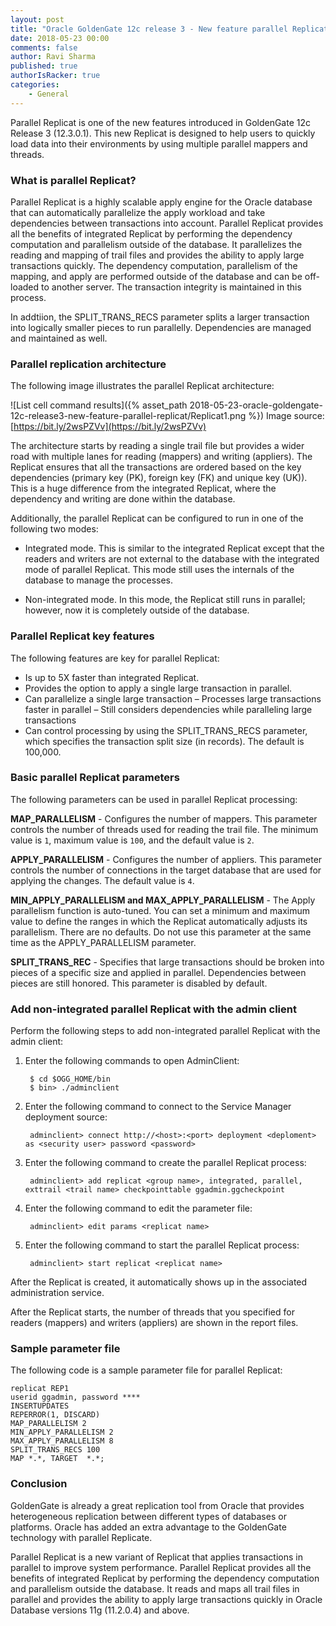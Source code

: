 ```yaml
---
layout: post
title: "Oracle GoldenGate 12c release 3 - New feature parallel Replicat"
date: 2018-05-23 00:00
comments: false
author: Ravi Sharma
published: true
authorIsRacker: true
categories:
    - General
---
```


Parallel Replicat is one of the new features introduced in GoldenGate 12c
Release 3 (12.3.0.1). This new Replicat is designed to help users to quickly
load data into their environments by using multiple parallel mappers and threads.

<!-- more -->

### What is parallel Replicat?

Parallel Replicat is a highly scalable apply engine for the Oracle database that
can automatically parallelize the apply workload and take dependencies between
transactions into account. Parallel Replicat provides all the benefits of
integrated Replicat by performing the dependency computation and parallelism
outside of the database. It parallelizes the reading and mapping of trail files
and provides the ability to apply large transactions quickly. The dependency
computation, parallelism of the mapping, and apply are performed outside of the
database and can be off-loaded to another server. The transaction integrity is
maintained in this process.

In addtiion, the SPLIT\_TRANS\_RECS parameter splits a larger transaction into
logically smaller pieces to run parallelly. Dependencies are managed and
maintained as well.


### Parallel replication architecture

The following image illustrates the parallel Replicat architecture:

![List cell command results]({% asset_path 2018-05-23-oracle-goldengate-12c-release3-new-feature-parallel-replicat/Replicat1.png %})
Image source: [https://bit.ly/2wsPZVv](https://bit.ly/2wsPZVv)

The architecture starts by reading a single trail file but provides a wider road
with multiple lanes for reading (mappers) and writing (appliers). The Replicat
ensures that all the transactions are ordered based on the key dependencies
(primary key (PK), foreign key (FK) and unique key (UK)). This is a huge
difference from the integrated Replicat, where the dependency and writing are
done within the database.

Additionally, the parallel Replicat can be configured to run in one of the
following two modes:

- Integrated mode.  This is similar to the integrated Replicat except that the
readers and writers are not external to the database with the integrated mode
of parallel Replicat. This mode still uses the internals of the database to
manage the processes.

- Non-integrated mode. In this mode, the Replicat still runs in parallel;
however, now it is completely outside of the database.

### Parallel Replicat key features

The following features are key for parallel Replicat:

- Is up to 5X faster than integrated Replicat.
- Provides the option to apply a single large transaction in parallel.
- Can parallelize a single large transaction
  –	Processes large transactions faster in parallel
  –	Still considers dependencies while paralleling large transactions
- Can control processing by using the SPLIT\_TRANS\_RECS parameter, which
  specifies the transaction split size (in records). The default is 100,000.

### Basic parallel Replicat parameters

The following parameters can be used in parallel Replicat processing:

**MAP\_PARALLELISM** - Configures the number of mappers. This parameter controls
the number of threads used for reading the trail file. The minimum value is
``1``, maximum value is ``100``, and the default value is ``2``.

**APPLY\_PARALLELISM** - Configures the number of appliers. This parameter
controls the number of connections in the target database that are used for
applying the changes. The default value is ``4``.

**MIN\_APPLY\_PARALLELISM and MAX\_APPLY\_PARALLELISM** - The Apply parallelism
function is auto-tuned. You can set a minimum and maximum value to define the
ranges in which the Replicat automatically adjusts its parallelism. There are
no defaults. Do not use this parameter at the same time as the APPLY_PARALLELISM
parameter.

**SPLIT\_TRANS\_REC** - Specifies that large transactions should be broken into
pieces of a specific size and applied in parallel. Dependencies between pieces
are still honored. This parameter is disabled by default.


### Add non-integrated parallel Replicat with the admin client

Perform the following steps to add non-integrated parallel Replicat with the
admin client:

1. Enter the following commands to open AdminClient:

        $ cd $OGG_HOME/bin
        $ bin> ./adminclient

2. Enter the following command to connect to the Service Manager deployment source:

        adminclient> connect http://<host>:<port> deployment <deploment> as <security user> password <password>

3. Enter the following command to create the parallel Replicat process:

        adminclient> add replicat <group name>, integrated, parallel, exttrail <trail name> checkpointtable ggadmin.ggcheckpoint

4. Enter the following command to edit the parameter file:

        adminclient> edit params <replicat name>

5. Enter the following command to start the parallel Replicat process:

        adminclient> start replicat <replicat name>

After the Replicat is created, it automatically shows up in the associated
administration service.

After the Replicat starts, the number of threads that you specified for readers
(mappers) and writers (appliers) are shown in the report files.

### Sample parameter file

The following code is a sample parameter file for parallel Replicat:

    replicat REP1
    userid ggadmin, password ****
    INSERTUPDATES
    REPERROR(1, DISCARD)
    MAP_PARALLELISM 2
    MIN_APPLY_PARALLELISM 2
    MAX_APPLY_PARALLELISM 8
    SPLIT_TRANS_RECS 100
    MAP *.*, TARGET  *.*;

### Conclusion

GoldenGate is already a great replication tool from Oracle that provides
heterogeneous replication between different types of databases or platforms.
Oracle has added  an extra advantage to the GoldenGate technology with parallel
Replicate.

Parallel Replicat is a new variant of Replicat that applies transactions in
parallel to improve system performance. Parallel Replicat provides all the
benefits of integrated Replicat by performing the dependency computation and
parallelism outside the database. It reads  and maps  all trail files in
parallel and provides the ability to apply large transactions quickly in Oracle
Database versions 11g (11.2.0.4) and above.
